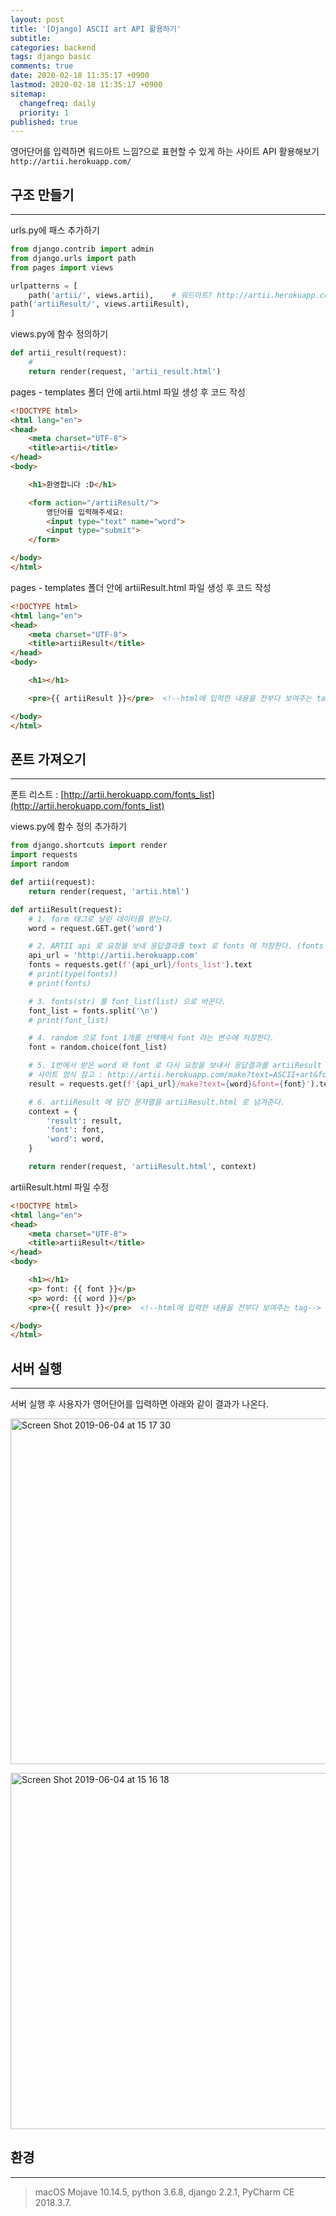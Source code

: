 ```yaml
---
layout: post
title: '[Django] ASCII art API 활용하기'
subtitle: 
categories: backend
tags: django basic
comments: true
date: 2020-02-18 11:35:17 +0900
lastmod: 2020-02-18 11:35:17 +0900
sitemap:
  changefreq: daily
  priority: 1
published: true
---
```




영어단어를 입력하면 워드아트 느낌?으로 표현할 수 있게 하는 사이트 API 활용해보기<br/>
`http://artii.herokuapp.com/`<br/>

## 구조 만들기
---
urls.py에 패스 추가하기<br/>

```python
from django.contrib import admin
from django.urls import path
from pages import views

urlpatterns = [
    path('artii/', views.artii),    # 워드아트? http://artii.herokuapp.com/
path('artiiResult/', views.artiiResult),
]
```

views.py에 함수 정의하기<br/>

```python
def artii_result(request):
    # 
    return render(request, 'artii_result.html')
```

pages - templates 폴더 안에 artii.html 파일 생성 후 코드 작성<br/>

```html
<!DOCTYPE html>
<html lang="en">
<head>
    <meta charset="UTF-8">
    <title>artii</title>
</head>
<body>

    <h1>환영합니다 :D</h1>

    <form action="/artiiResult/">
        영단어를 입력해주세요:
        <input type="text" name="word">
        <input type="submit">
    </form>

</body>
</html>
```

pages - templates 폴더 안에 artiiResult.html 파일 생성 후 코드 작성<br/>

```html
<!DOCTYPE html>
<html lang="en">
<head>
    <meta charset="UTF-8">
    <title>artiiResult</title>
</head>
<body>

    <h1></h1>

    <pre>{{ artiiResult }}</pre>  <!--html에 입력한 내용을 전부다 보여주는 tag-->

</body>
</html>
```

## 폰트 가져오기
---
폰트 리스트 : [http://artii.herokuapp.com/fonts_list](http://artii.herokuapp.com/fonts_list)<br/>

views.py에 함수 정의 추가하기<br/>

```python
from django.shortcuts import render
import requests
import random

def artii(request):
    return render(request, 'artii.html')

def artiiResult(request):
    # 1. form 태그로 날린 데이터를 받는다.
    word = request.GET.get('word')

    # 2. ARTII api 로 요청을 보내 응답결과를 text 로 fonts 에 저장한다. (fonts 를 받는다.)
    api_url = 'http://artii.herokuapp.com'
    fonts = requests.get(f'{api_url}/fonts_list').text
    # print(type(fonts))
    # print(fonts)

    # 3. fonts(str) 를 font_list(list) 으로 바꾼다.
    font_list = fonts.split('\n')
    # print(font_list)

    # 4. random 으로 font 1개를 선택해서 font 라는 변수에 저장한다.
    font = random.choice(font_list)

    # 5. 1번에서 받은 word 와 font 로 다시 요청을 보내서 응답결과를 artiiResult 라는 변수에 저장한다.
    # 사이트 양식 참고 : http://artii.herokuapp.com/make?text=ASCII+art&font=trek
    result = requests.get(f'{api_url}/make?text={word}&font={font}').text

    # 6. artiiResult 에 담긴 문자열을 artiiResult.html 로 넘겨준다.
    context = {
        'result': result,
        'font': font,
        'word': word,
    }

    return render(request, 'artiiResult.html', context)
```

artiiResult.html 파일 수정<br/>

```html
<!DOCTYPE html>
<html lang="en">
<head>
    <meta charset="UTF-8">
    <title>artiiResult</title>
</head>
<body>

    <h1></h1>
    <p> font: {{ font }}</p>
    <p> word: {{ word }}</p>
    <pre>{{ result }}</pre>  <!--html에 입력한 내용을 전부다 보여주는 tag-->

</body>
</html>
```

## 서버 실행
---
서버 실행 후 사용자가 영어단어를 입력하면 아래와 같이 결과가 나온다.<br/>

<img width="553" alt="Screen Shot 2019-06-04 at 15 17 30" src="https://user-images.githubusercontent.com/46523571/58855803-eafe3980-86db-11e9-9e18-8289d0855a6b.png"><br/>

<img width="570" alt="Screen Shot 2019-06-04 at 15 16 18" src="https://user-images.githubusercontent.com/46523571/58855747-c6a25d00-86db-11e9-8f0d-28aa7ee89f53.png"><br/>






## 환경
---
> macOS Mojave 10.14.5, 
> python 3.6.8, 
> django 2.2.1, 
> PyCharm CE 2018.3.7.